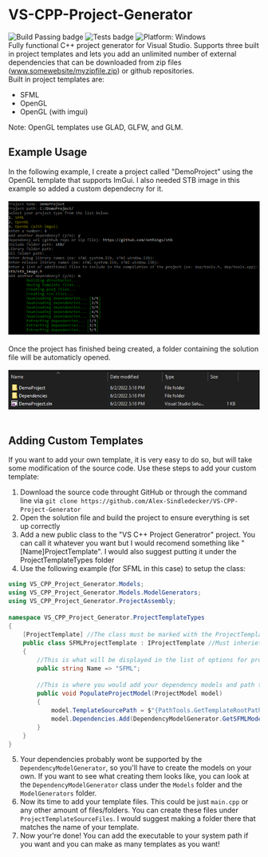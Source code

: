 # VS-CPP-Project-Generator
![Build Passing badge](https://img.shields.io/badge/Build-Passing-brightgreen) ![Tests badge](https://img.shields.io/badge/Tests-15%2F15%20Passing-brightgreen) ![Platform: Windows](https://img.shields.io/badge/Platform-Windows-lightgrey) <br/>
Fully functional C++ project generator for Visual Studio. Supports three built in project templates and lets you add an unlimited number of external dependencies that can be downloaded from zip files (www.somewebsite/myzipfile.zip) or github repositories. 
<br/>Built in project templates are:
* SFML
* OpenGL
* OpenGL (with imgui)

Note: OpenGL templates use GLAD, GLFW, and GLM.
## Example Usage
In the following example, I create a project called "DemoProject" using the OpenGL template that supports ImGui. I also needed STB image in this example so added a custom dependecny for it.<br/><br/>
![Example of what it looks like to setup a project](img/DemoProjectExample.png)<br/><br/>
Once the project has finished being created, a folder containing the solution file will be automaticly opened.<br/><br/>
![Example of the folder that is opened after project creation](img/OpenedFolder.PNG)<br/><br/>
## Adding Custom Templates
If you want to add your own template, it is very easy to do so, but will take some modification of the source code. Use these steps to add your custom template:
1. Download the source code throught GitHub or through the command line via `git clone https://github.com/Alex-Sindledecker/VS-CPP-Project-Generator`
2. Open the solution file and build the project to ensure everything is set up correctly
3. Add a new public class to the "VS C++ Project Generatror" project. You can call it whatever you want but I would recomend something like "[Name]ProjectTemplate". I would also suggest putting it under the ProjectTemplateTypes folder
4. Use the following example (for SFML in this case) to setup the class: 
```c#
using VS_CPP_Project_Generator.Models;
using VS_CPP_Project_Generator.Models.ModelGenerators;
using VS_CPP_Project_Generator.ProjectAssembly;

namespace VS_CPP_Project_Generator.ProjectTemplateTypes
{
    [ProjectTemplate] //The class must be marked with the ProjectTemplate attribute to be detected
    public class SFMLProjectTemplate : IProjectTemplate //Must inheriet from IProjectTemplate
    {
        //This is what will be displayed in the list of options for project templates
        public string Name => "SFML";

        //This is where you would add your dependency models and path to your template source files
        public void PopulateProjectModel(ProjectModel model)
        {
            model.TemplateSourcePath = $"{PathTools.GetTemplateRootPath()}SFMLSource/";
            model.Dependencies.Add(DependencyModelGenerator.GetSFMLModel());
        }
    }
}
```
5. Your dependencies probably wont be supported by the `DependencyModelGenerator`, so you'll have to create the models on your own. If you want to see what creating them looks like, you can look at the `DependencyModelGenerator` class under the `Models` folder and the `ModelGenerators` folder.
6. Now its time to add your template files. This could be just `main.cpp` or any other amount of files/folders. You can create these files under `ProjectTemplateSourceFiles`. I would suggest making a folder there that matches the name of your template.
7. Now your're done! You can add the executable to your system path if you want and you can make as many templates as you want!

